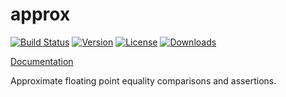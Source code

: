 # approx

[![Build Status](https://travis-ci.org/bjz/approx.svg?branch=master)](https://travis-ci.org/bjz/approx)
[![Version](https://img.shields.io/crates/v/approx.svg)](https://crates.io/crates/approx)
[![License](https://img.shields.io/crates/l/approx.svg)](https://github.com/bjz/approx/blob/master/LICENSE)
[![Downloads](https://img.shields.io/crates/d/approx.svg)](https://crates.io/crates/approx)

[Documentation](http://bjz.github.io/approx)

Approximate floating point equality comparisons and assertions.
